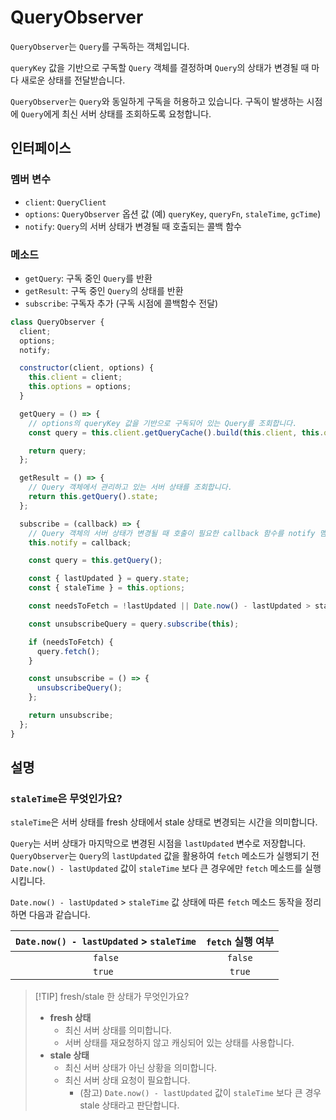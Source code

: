 # QueryObserver

`QueryObserver`는 `Query`를 구독하는 객체입니다.

`queryKey` 값을 기반으로 구독할 `Query` 객체를 결정하며 `Query`의 상태가 변경될 때 마다 새로운 상태를 전달받습니다.

`QueryObserver`는 `Query`와 동일하게 구독을 허용하고 있습니다. 구독이 발생하는 시점에 `Query`에게 최신 서버 상태를 조회하도록 요청합니다.

## 인터페이스

### 멤버 변수

- `client`: `QueryClient`
- `options`: `QueryObserver` 옵션 값 (예) `queryKey`, `queryFn`, `staleTime`, `gcTime`)
- `notify`: `Query`의 서버 상태가 변경될 때 호출되는 콜백 함수

### 메소드

- `getQuery`: 구독 중인 `Query`를 반환
- `getResult`: 구독 중인 `Query`의 상태를 반환
- `subscribe`: 구독자 추가 (구독 시점에 콜백함수 전달)

```javascript
class QueryObserver {
  client;
  options;
  notify;

  constructor(client, options) {
    this.client = client;
    this.options = options;
  }

  getQuery = () => {
    // options의 queryKey 값을 기반으로 구독되어 있는 Query를 조회합니다.
    const query = this.client.getQueryCache().build(this.client, this.options);

    return query;
  };

  getResult = () => {
    // Query 객체에서 관리하고 있는 서버 상태를 조회합니다.
    return this.getQuery().state;
  };

  subscribe = (callback) => {
    // Query 객체의 서버 상태가 변경될 때 호출이 필요한 callback 함수를 notify 멤버 변수로 저장합니다.
    this.notify = callback;

    const query = this.getQuery();

    const { lastUpdated } = query.state;
    const { staleTime } = this.options;

    const needsToFetch = !lastUpdated || Date.now() - lastUpdated > staleTime;

    const unsubscribeQuery = query.subscribe(this);

    if (needsToFetch) {
      query.fetch();
    }

    const unsubscribe = () => {
      unsubscribeQuery();
    };

    return unsubscribe;
  };
}
```

## 설명

### `staleTime`은 무엇인가요?

`staleTime`은 서버 상태를 fresh 상태에서 stale 상태로 변경되는 시간을 의미합니다.

`Query`는 서버 상태가 마지막으로 변경된 시점을 `lastUpdated` 변수로 저장합니다. `QueryObserver`는 `Query`의 `lastUpdated` 값을 활용하여 `fetch` 메소드가 실행되기 전 `Date.now() - lastUpdated` 값이 `staleTime` 보다 큰 경우에만 `fetch` 메소드를 실행시킵니다.

`Date.now() - lastUpdated` > `staleTime` 값 상태에 따른 `fetch` 메소드 동작을 정리하면 다음과 같습니다.

| `Date.now() - lastUpdated` > `staleTime` | `fetch` 실행 여부 |
| :--------------------------------------: | :---------------: |
|                 `false`                  |      `false`      |
|                 `true `                  |      `true`       |

> [!TIP] fresh/stale 한 상태가 무엇인가요?
>
> - **fresh 상태**
>   - 최신 서버 상태를 의미합니다.
>   - 서버 상태를 재요청하지 않고 캐싱되어 있는 상태를 사용합니다.
> - **stale 상태**
>   - 최신 서버 상태가 아닌 상황을 의미합니다.
>   - 최신 서버 상태 요청이 필요합니다.
>     - (참고) `Date.now() - lastUpdated` 값이 `staleTime` 보다 큰 경우 stale 상태라고 판단합니다.
